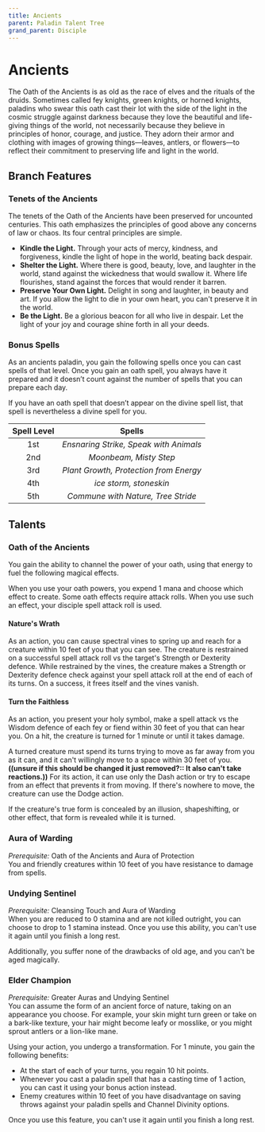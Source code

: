 ```yaml
---
title: Ancients
parent: Paladin Talent Tree
grand_parent: Disciple
---
```


# Ancients
The Oath of the Ancients is as old as the race of elves and the rituals of the druids. Sometimes called fey knights, green knights, or horned knights, paladins who swear this oath cast their lot with the side of the light in the cosmic struggle against darkness because they love the beautiful and life-giving things of the world, not necessarily because they believe in principles of honor, courage, and justice. They adorn their armor and clothing with images of growing things—leaves, antlers, or flowers—to reflect their commitment to preserving life and light in the world.

## Branch Features

### Tenets of the Ancients

The tenets of the Oath of the Ancients have been preserved for uncounted centuries. This oath emphasizes the principles of good above any concerns of law or chaos. Its four central principles are simple.

* **Kindle the Light.** Through your acts of mercy, kindness, and forgiveness, kindle the light of hope in the world, beating back despair.
* **Shelter the Light.** Where there is good, beauty, love, and laughter in the world, stand against the wickedness that would swallow it. Where life flourishes, stand against the forces that would render it barren.
* **Preserve Your Own Light.** Delight in song and laughter, in beauty and art. If you allow the light to die in your own heart, you can't preserve it in the world.
* **Be the Light.** Be a glorious beacon for all who live in despair. Let the light of your joy and courage shine forth in all your deeds.

### Bonus Spells
As an ancients paladin, you gain the following spells once you can cast spells of that level. Once you gain an oath spell, you always have it prepared and it doesn’t count against the number of spells that you can prepare each day.

If you have an oath spell that doesn’t appear on the divine spell list, that spell is nevertheless a divine spell for you.

| Spell Level | Spells |
|:-----------:|:------:|
| 1st | *Ensnaring Strike, Speak with Animals* |
| 2nd | *Moonbeam, Misty Step* |
| 3rd | *Plant Growth, Protection from Energy* |
| 4th | *ice storm, stoneskin* |
| 5th | *Commune with Nature, Tree Stride* |

## Talents

### Oath of the Ancients
You gain the ability to channel the power of your oath, using that energy to fuel the following magical effects.

When you use your oath powers, you expend 1 mana and choose which effect to create. Some oath effects require attack rolls. When you use such an effect, your disciple spell attack roll is used.

#### Nature's Wrath
As an action, you can cause spectral vines to spring up and reach for a creature within 10 feet of you that you can see. The creature is restrained on a successful spell attack roll vs the target's Strength or Dexterity defence. While restrained by the vines, the creature makes a Strength or Dexterity defence check against your spell attack roll at the end of each of its turns. On a success, it frees itself and the vines vanish.

#### Turn the Faithless
As an action, you present your holy symbol, make a spell attack vs the Wisdom defence of each fey or fiend within 30 feet of you that can hear you. On a hit, the creature is turned for 1 minute or until it takes damage.

A turned creature must spend its turns trying to move as far away from you as it can, and it can't willingly move to a space within 30 feet of you. **((unsure if this should be changed it just removed?:: It also can't take reactions.))** For its action, it can use only the Dash action or try to escape from an effect that prevents it from moving. If there's nowhere to move, the creature can use the Dodge action.

If the creature's true form is concealed by an illusion, shapeshifting, or other effect, that form is revealed while it is turned.

### Aura of Warding
*Prerequisite:* Oath of the Ancients and Aura of Protection<br>
You and friendly creatures within 10 feet of you have resistance to damage from spells.

### Undying Sentinel
*Prerequisite:* Cleansing Touch and Aura of Warding<br>
When you are reduced to 0 stamina and are not killed outright, you can choose to drop to 1 stamina instead. Once you use this ability, you can't use it again until you finish a long rest.

Additionally, you suffer none of the drawbacks of old age, and you can't be aged magically.

### Elder Champion
*Prerequisite:* Greater Auras and Undying Sentinel<br>
You can assume the form of an ancient force of nature, taking on an appearance you choose. For example, your skin might turn green or take on a bark-like texture, your hair might become leafy or mosslike, or you might sprout antlers or a lion-like mane.

Using your action, you undergo a transformation. For 1 minute, you gain the following benefits:

* At the start of each of your turns, you regain 10 hit points.
* Whenever you cast a paladin spell that has a casting time of 1 action, you can cast it using your bonus action instead.
* Enemy creatures within 10 feet of you have disadvantage on saving throws against your paladin spells and Channel Divinity options.

Once you use this feature, you can't use it again until you finish a long rest.
